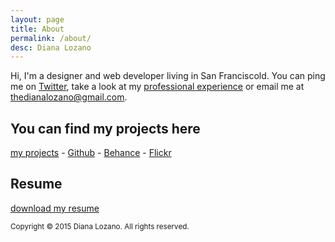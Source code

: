 ```yaml
---
layout: page
title: About
permalink: /about/
desc: Diana Lozano
---
```

Hi, I'm a designer and web developer living in San Franciscold.
You can ping me on [Twitter](http://twitter.com/bossigner), take a look at my [professional experience](http://www.linkedin.com/in/dianalozano) or email me at [thedianalozano@gmail.com](mailto:thedianalozano@gmail.com).

## You can find my projects here

[<abbr title="cutofmyjib projects">my projects</abbr>](http://cutofmyjib.github.io/projects) -
[Github](http://www.github.com/cutofmyjib) -
[Behance](http://www.behance.net/dianalozano) -
[Flickr](https://www.flickr.com/photos/alltomorrowsconcerts/sets)

## Resume
[download my resume](https://www.dropbox.com/s/ezgn4l84pp7flgk/ResumeDianaLozano.pdf?dl=0)


<small>Copyright &copy; 2015 Diana Lozano. All rights reserved.</small>
